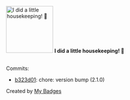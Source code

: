 <img src="https://my-badges.github.io/my-badges/chore-commit.png" alt="I did a little housekeeping! 🧹" title="I did a little housekeeping! 🧹" width="128">
<strong>I did a little housekeeping! 🧹</strong>
<br><br>

Commits:

- <a href="https://github.com/RRZE-Webteam/FAU-Studium/commit/b323d01beaeef70156f8fa1668b42e67e254647d">b323d01</a>: chore: version bump (2.1.0)


Created by <a href="https://github.com/my-badges/my-badges">My Badges</a>